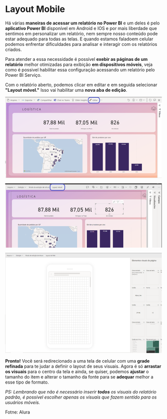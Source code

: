 # Layout Mobile

Há várias **maneiras de acessar um relatório no Power BI** e um deles é pelo **aplicativo Power BI** disponível em Android e IOS e por mais liberdade que sentimos em personalizar um relatório, nem sempre nosso conteúdo pode estar adequado para todas as telas. E quando estamos faladoem celular podemos enfrentar dificuldades para analisar e interagir com os relatórios criados.

Para atender a essa necessidade é possível **exebir as páginas de um relatório** melhor otimizadas para exibição **em dispositivos móveis**, veja como é possivel habilitar essa configuração acessando um relatório pelo Power BI Serviço.

Com o relatório aberto, podemos clicar em editar e em seguida selecionar **"Layout móvel."** Isso vai habilitar uma **nova aba de edição**.

![Layout movel](../assets/layoutMovel1.png)

![Layout Movel 2](../assets/layoutmovel2.png)

![Layout Movel 3](../assets/layoutMovel3.png)

**Pronto!** Você será redirecionado a uma tela de celular com uma **grade refinada** para te judar a definir o layout de seus visuais. Agora é só **arrastar os visuais** para o centro da tela e ainda, se quiser, podemos **ajustar** o tamanho do item e alterar o tamanho da fonte para se **adequar** melhor a esse tipo de formato.

*PS: Lembrando que não é necessário inserir **todos** os visuais do relatório padrão, é possível escolher apenas os visuais que fazem sentido para os usuários móveis.*

Fotne: Alura

